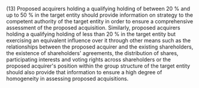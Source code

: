 (13) Proposed acquirers holding a qualifying holding of between 20 % and up to 50 % in the target entity should provide information on strategy to the competent authority of the target entity in order to ensure a comprehensive assessment of the proposed acquisition. Similarly, proposed acquirers holding a qualifying holding of less than 20 % in the target entity but exercising an equivalent influence over it through other means such as the relationships between the proposed acquirer and the existing shareholders, the existence of shareholders' agreements, the distribution of shares, participating interests and voting rights across shareholders or the proposed acquirer's position within the group structure of the target entity should also provide that information to ensure a high degree of homogeneity in assessing proposed acquisitions.